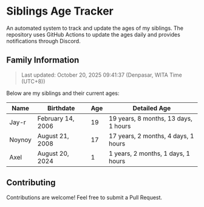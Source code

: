 # Siblings Age Tracker

An automated system to track and update the ages of my siblings. The repository uses GitHub Actions to update the ages daily and provides notifications through Discord.

## Family Information

> Last updated: October 20, 2025 09:41:37 (Denpasar, WITA Time (UTC+8))

Below are my siblings and their current ages:

| Name | Birthdate | Age | Detailed Age |
|------|-----------|-----|-------------|
| Jay-r | February 14, 2006 | 19 | 19 years, 8 months, 13 days, 1 hours |
| Noynoy | August 21, 2008 | 17 | 17 years, 2 months, 4 days, 1 hours |
| Axel | August 20, 2024 | 1 | 1 years, 2 months, 1 days, 1 hours |

## Contributing

Contributions are welcome! Feel free to submit a Pull Request.